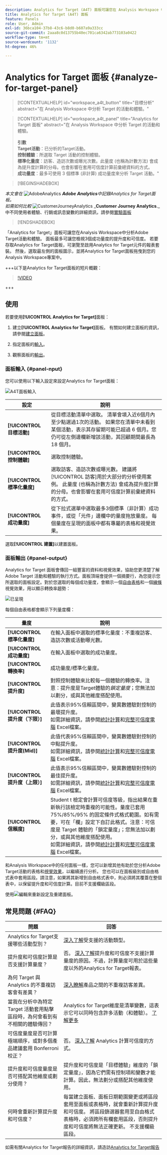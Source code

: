 ```yaml
---
description: Analytics for Target (A4T) 面板可讓您在 Analysis Workspace 中分析 Adobe Target 活動和體驗。
title: Analytics for Target (A4T) 面板
feature: Panels
role: User, Admin
exl-id: 36bca104-37b8-43c6-b8d0-b607a9a333cc
source-git-commit: 2aaa8c0d13755b40ec701ca6342ab773103a0422
workflow-type: tm+mt
source-wordcount: '1132'
ht-degree: 46%

---
```


# Analytics for Target 面板 {#analyze-for-target-panel}

<!-- markdownlint-disable MD034 -->

>[!CONTEXTUALHELP]
>id="workspace_a4t_button"
>title="目標分析"
>abstract="在 Analysis Workspace 中分析 Target 的活動和體驗。"

<!-- markdownlint-enable MD034 -->

<!-- markdownlint-disable MD034 -->

>[!CONTEXTUALHELP]
>id="workspace_a4t_panel"
>title="Analytics for Target 面板"
>abstract="在 Analysis Workspace 中分析 Target 的活動和體驗。<br/><br>**引數&#x200B;**<br/>**Target活動**：已分析的Target活動。<br/>**控制體驗**：所選取 Target 活動的控制體驗。<br/>**標準化量度**：訪客、造訪次數或曝光次數。此量度 (也稱為計數方法) 會成為提升度計算的分母。也會影響在套用可信度計算前彙總資料的方式。<br/>**成功量度**：最多可使用 3 個標準 (非計算) 成功量度來分析 Target 活動。"

<!-- markdownlint-enable MD034 -->

>[!BEGINSHADEBOX]

_本文會在_ ![AdobeAnalytics](/help/assets/icons/AdobeAnalytics.svg) _**Adobe Analytics**&#x200B;中記錄Analytics for Target面板。_<br/>_如需如何比較_ ![CustomerJourneyAnalytics](/help/assets/icons/CustomerJourneyAnalytics.svg) _**Customer Journey Analytics**._中不同使用者體驗、行銷或訊息變數的詳細資訊，請參閱[實驗面板](https://experienceleague.adobe.com/en/docs/analytics/analyze/analysis-workspace/panels/a4t-panel)

>[!ENDSHADEBOX]

「Analytics for Target」面板可讓您在Analysis Workspace中分析Adobe Target活動和體驗。 面板最多可讓您檢視3個成功量度的提升度和可信度。 若要存取Analytics for Target面板，可瀏覽至啟用Analytics for Target元件的報表套裝。 然後，選取最左側的面板圖示，並將Analytics for Target面板拖曳到您的Analysis Workspace專案中。

+++以下是Analytics for Target面板的短片概觀：

>[!VIDEO](https://video.tv.adobe.com/v/37247/?quality=12)

+++

## 使用

若要使用&#x200B;**[!UICONTROL Analytics for Target]**&#x200B;面板：

1. 建立&#x200B;**[!UICONTROL Analytics for Target]**&#x200B;面板。 有關如何建立面板的資訊，請參閱[建立面板](panels.md#create-a-panel)。

1. 指定面板的[輸入](#panel-input)。

1. 觀察面板的[輸出](#panel-output)。

### 面板輸入 {#panel-nput}

您可以使用以下輸入設定來設定Analytics for Target面板：

![A4T面板輸入](assets/a4t-panel-input.png)

| 設定 | 說明 |
|---|---|
| **[!UICONTROL 目標活動]** | 從目標活動清單中選取。 清單會填入近6個月內至少點選過1次的活動。 如果您在清單中未看到某個活動，表示其存留期可能已超過 6 個月。您仍可從左側邊欄新增該活動，其回顧期間最長為 18 個月。 |
| **[!UICONTROL 控制體驗]** | 選取控制體驗。 |
| **[!UICONTROL 標準化量度]** | 選取訪客、造訪次數或曝光數。 建議將[!UICONTROL 訪客]用於大部分的分析使用案例。 此量度 (也稱為計數方法) 會成為提升度計算的分母。也會影響在套用可信度計算前彙總資料的方式。 |
| **[!UICONTROL 成功量度]** | 從下拉式選單中選取最多3個標準（非計算）成功事件，或從「元件」邊欄中的量度拖放量度。 每個量度在呈現的面板中都有專屬的表格和視覺效果。 |

選取&#x200B;**[!UICONTROL 建置]**&#x200B;以建置面板。

### 面板輸出 {#panel-output}

Analytics for Target 面板會傳回一組豐富的資料和視覺效果，協助您更清楚了解 Adobe Target 活動和體驗的執行方式。面板頂端會提供一個摘要行，為您提示您所選取的面板設定。對於您選取的每個成功量度，會顯示一個[自由表格](/help/analyze/analysis-workspace/visualizations/freeform-table/freeform-table.md)和一個[線條](/help/analyze/analysis-workspace/visualizations/line.md)視覺效果，用以顯示轉換率趨勢：

![已呈現](assets/a4t-panel-output.png)

每個自由表格都會顯示下列量度欄：

| 量度 | 說明 |
|---|---|
| **[!UICONTROL 標準化量度]** | 在輸入面板中選取的標準化量度：不重複訪客、造訪次數或活動曝光數。 |
| **[!UICONTROL 成功量度]** | 在輸入面板中選取的成功量度。 |
| **[!UICONTROL 轉換率]** | 成功量度/標準化量度。 |
| **[!UICONTROL 提升度]** | 對照控制體驗來比較每一個體驗的轉換率。注意：提升度是Target體驗的&#x200B;*鎖定量度*；您無法加以劃分，或與其他維度搭配使用。 |
| **[!UICONTROL 提升度（下限）]** | 此值表示95%信賴區間中，變異數體驗對控制的最壞提升度。<br>如需詳細資訊，請參閱[統計計算](https://experienceleague.adobe.com/en/docs/target/using/reports/statistical-methodology/statistical-calculations)和[完整可信度電腦](https://experienceleague.adobe.com/docs/target/assets/complete_confidence_calculator.xlsx) Excel檔案。 |
| **[!UICONTROL 提升度(Mid)]** | 此值代表95%信賴區間中，變異數體驗對控制的中點提升度。 <br>如需詳細資訊，請參閱[統計計算](https://experienceleague.adobe.com/en/docs/target/using/reports/statistical-methodology/statistical-calculations)和[完整可信度電腦](https://experienceleague.adobe.com/docs/target/assets/complete_confidence_calculator.xlsx) Excel檔案。 |
| **[!UICONTROL 提升度（上限）]** | 此值表示95%信賴區間中，變異數體驗對控制的最佳提升度。<br>如需詳細資訊，請參閱[統計計算](https://experienceleague.adobe.com/en/docs/target/using/reports/statistical-methodology/statistical-calculations)和[完整可信度電腦](https://experienceleague.adobe.com/docs/target/assets/complete_confidence_calculator.xlsx) Excel檔案。 |
| **[!UICONTROL 信賴度]** | Student t 檢定會計算可信度等級，指出結果在重新執行該檢定時重複的可能性。量度已套用 75%/85%/95% 的固定條件式格式範圍。如有需要，可在「欄」設定下自訂此格式。注意：可信度是 Target 體驗的「鎖定量度」；您無法加以劃分，或與其他維度搭配使用。<br>如需詳細資訊，請參閱[統計計算](https://experienceleague.adobe.com/en/docs/target/using/reports/statistical-methodology/statistical-calculations)和[完整可信度電腦](https://experienceleague.adobe.com/docs/target/assets/complete_confidence_calculator.xlsx) Excel檔案。 |

和Analysis Workspace中的任何面板一樣，您可以新增其他有助於您分析Adobe Target活動的表格和[視覺效果](https://experienceleague.adobe.com/en/docs/analytics/analyze/analysis-workspace/visualizations/freeform-analysis-visualizations)，以繼續進行分析。 您也可以在面板級別或自由格式表中套用區段。請注意，如果將其新增到自由格式表中，則必須將其覆蓋在整個表中，以保留提升度和可信度計算。目前不支援欄級區段。

使用![編輯](/help/assets/icons/Edit.svg)來重新設定及重建面板。

## 常見問題 {#FAQ}

| 問題 | 回答 |
|---|---|
| Analytics for Target支援哪些活動型別？ | [深入了解](https://experienceleague.adobe.com/en/docs/target/using/integrate/a4t/a4t-faq/a4t-faq-activity-setup)受支援的活動類型。 |
| 提升度和可信度計算是否支援計算量度？ | 否。 [深入了解](https://experienceleague.adobe.com/en/docs/target/using/integrate/a4t/a4t-faq/a4t-faq-lift-and-confidence)提升度和可信度不支援計算量度的原因。不過，計算量度可用於這些量度以外的Analytics for Target報表。 |
| 為何 Target 與 Analytics 的不重複訪客會有差異？ | [深入瞭解](https://experienceleague.adobe.com/en/docs/target/using/integrate/a4t/a4t-faq/a4t-faq-viewing-reports)產品之間的不重複訪客差異。 |
| 當我在分析中為特定 Target 活動套用點擊區段時，為何會看到有不相關的體驗傳回？ | Analytics for Target維度是清單變數，這表示它可以同時包含許多活動（和體驗）。 [了解更多](https://experienceleague.adobe.com/en/docs/target/using/integrate/a4t/a4t-faq/a4t-faq-viewing-reports) |
| 可信度量度是否可計算極端順序，或對多個產品建議套用 Bonferroni 校正？ | 否。 [深入了解](https://experienceleague.adobe.com/en/docs/target/using/integrate/a4t/a4t-faq/a4t-faq-lift-and-confidence) Analytics 計算可信度的方式。 |
| 提升度和可信度量度是否可搭配其他維度或劃分使用？ | 提升度和可信度是「目標體驗」維度的「鎖定量度」，因為它們需有控制項和變數才能計算。因此，無法劃分或搭配其他維度使用。 |
| 何時會重新計算提升度和可信度？ | 每當建立面板、面板日期範圍變更或將區段套用至面板或表格時，就會重新計算提升度和可信度。 將區段篩選器套用至自由格式表格時，必須跨所有欄套用區段，否則提升度和可信度將無法正確更新。 不支援欄級區段。 |

如需有關Analytics for Target報告的詳細資訊，請造訪[Analytics for Target報告](https://experienceleague.adobe.com/en/docs/target/using/integrate/a4t/reporting)
